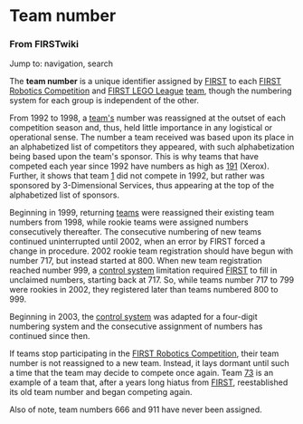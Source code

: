 # Team number

### From FIRSTwiki

Jump to: navigation, search

The **team number** is a unique identifier assigned by
[FIRST](/index.php/FIRST "FIRST" ) to each [FIRST Robotics
Competition](/index.php/FIRST_Robotics_Competition "FIRST Robotics
Competition" ) and [FIRST LEGO League](/index.php/FIRST_LEGO_League "FIRST
LEGO League" ) [team](/index.php/Team "Team" ), though the numbering system
for each group is independent of the other.

From 1992 to 1998, a [team's](/index.php/Team "Team" ) number was reassigned
at the outset of each competition season and, thus, held little importance in
any logistical or operational sense. The number a team received was based upon
its place in an alphabetized list of competitors they appeared, with such
alphabetization being based upon the team's sponsor. This is why teams that
have competed each year since 1992 have numbers as high as
[191](/index.php/191 "191" ) (Xerox). Further, it shows that team
[1](/index.php/1 "1" ) did not compete in 1992, but rather was sponsored by
3-Dimensional Services, thus appearing at the top of the alphabetized list of
sponsors.

Beginning in 1999, returning [teams](/index.php/Team "Team" ) were reassigned
their existing team numbers from 1998, while rookie teams were assigned
numbers consecutively thereafter. The consecutive numbering of new teams
continued uninterrupted until 2002, when an error by FIRST forced a change in
procedure. 2002 rookie team registration should have begun with number 717,
but instead started at 800. When new team registration reached number 999, a
[control system](/index.php/Control_system "Control system" ) limitation
required [FIRST](/index.php/FIRST "FIRST" ) to fill in unclaimed numbers,
starting back at 717. So, while teams number 717 to 799 were rookies in 2002,
they registered later than teams numbered 800 to 999.

Beginning in 2003, the [control system](/index.php/Control_system "Control
system" ) was adapted for a four-digit numbering system and the consecutive
assignment of numbers has continued since then.

If teams stop participating in the [FIRST Robotics
Competition](/index.php/FIRST_Robotics_Competition "FIRST Robotics
Competition" ), their team number is not reassigned to a new team. Instead, it
lays dormant until such a time that the team may decide to compete once again.
Team [73](/index.php/73 "73" ) is an example of a team that, after a years
long hiatus from [FIRST](/index.php/FIRST "FIRST" ), reestablished its old
team number and began competing again.

Also of note, team numbers 666 and 911 have never been assigned.

